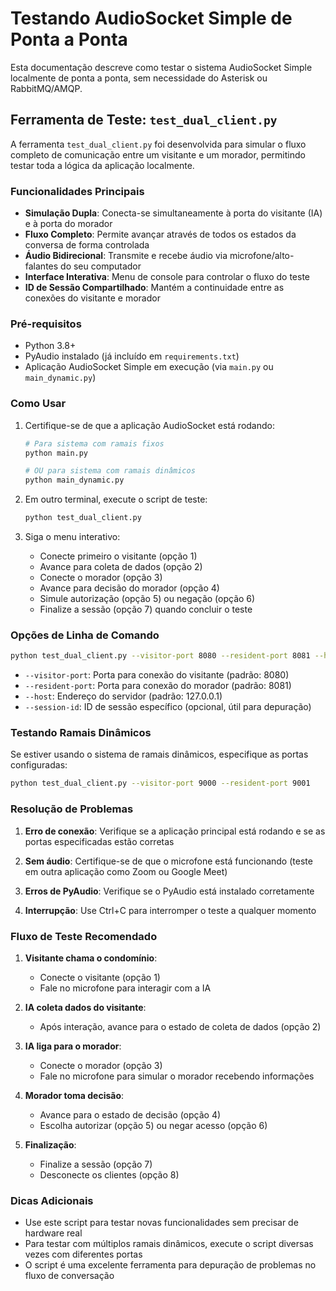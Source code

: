 # Testando AudioSocket Simple de Ponta a Ponta

Esta documentação descreve como testar o sistema AudioSocket Simple localmente de ponta a ponta, sem necessidade do Asterisk ou RabbitMQ/AMQP.

## Ferramenta de Teste: `test_dual_client.py`

A ferramenta `test_dual_client.py` foi desenvolvida para simular o fluxo completo de comunicação entre um visitante e um morador, permitindo testar toda a lógica da aplicação localmente.

### Funcionalidades Principais

- **Simulação Dupla**: Conecta-se simultaneamente à porta do visitante (IA) e à porta do morador
- **Fluxo Completo**: Permite avançar através de todos os estados da conversa de forma controlada
- **Áudio Bidirecional**: Transmite e recebe áudio via microfone/alto-falantes do seu computador
- **Interface Interativa**: Menu de console para controlar o fluxo do teste
- **ID de Sessão Compartilhado**: Mantém a continuidade entre as conexões do visitante e morador

### Pré-requisitos

- Python 3.8+
- PyAudio instalado (já incluído em `requirements.txt`)
- Aplicação AudioSocket Simple em execução (via `main.py` ou `main_dynamic.py`)

### Como Usar

1. Certifique-se de que a aplicação AudioSocket está rodando:
   ```bash
   # Para sistema com ramais fixos
   python main.py
   
   # OU para sistema com ramais dinâmicos
   python main_dynamic.py
   ```

2. Em outro terminal, execute o script de teste:
   ```bash
   python test_dual_client.py
   ```

3. Siga o menu interativo:
   - Conecte primeiro o visitante (opção 1)
   - Avance para coleta de dados (opção 2)
   - Conecte o morador (opção 3)
   - Avance para decisão do morador (opção 4)
   - Simule autorização (opção 5) ou negação (opção 6)
   - Finalize a sessão (opção 7) quando concluir o teste

### Opções de Linha de Comando

```bash
python test_dual_client.py --visitor-port 8080 --resident-port 8081 --host 127.0.0.1
```

- `--visitor-port`: Porta para conexão do visitante (padrão: 8080)
- `--resident-port`: Porta para conexão do morador (padrão: 8081)
- `--host`: Endereço do servidor (padrão: 127.0.0.1)
- `--session-id`: ID de sessão específico (opcional, útil para depuração)

### Testando Ramais Dinâmicos

Se estiver usando o sistema de ramais dinâmicos, especifique as portas configuradas:

```bash
python test_dual_client.py --visitor-port 9000 --resident-port 9001
```

### Resolução de Problemas

1. **Erro de conexão**: Verifique se a aplicação principal está rodando e se as portas especificadas estão corretas

2. **Sem áudio**: Certifique-se de que o microfone está funcionando (teste em outra aplicação como Zoom ou Google Meet)

3. **Erros de PyAudio**: Verifique se o PyAudio está instalado corretamente

4. **Interrupção**: Use Ctrl+C para interromper o teste a qualquer momento

### Fluxo de Teste Recomendado

1. **Visitante chama o condomínio**:
   - Conecte o visitante (opção 1)
   - Fale no microfone para interagir com a IA

2. **IA coleta dados do visitante**:
   - Após interação, avance para o estado de coleta de dados (opção 2)

3. **IA liga para o morador**:
   - Conecte o morador (opção 3)
   - Fale no microfone para simular o morador recebendo informações

4. **Morador toma decisão**:
   - Avance para o estado de decisão (opção 4)
   - Escolha autorizar (opção 5) ou negar acesso (opção 6)

5. **Finalização**:
   - Finalize a sessão (opção 7)
   - Desconecte os clientes (opção 8)

### Dicas Adicionais

- Use este script para testar novas funcionalidades sem precisar de hardware real
- Para testar com múltiplos ramais dinâmicos, execute o script diversas vezes com diferentes portas
- O script é uma excelente ferramenta para depuração de problemas no fluxo de conversação